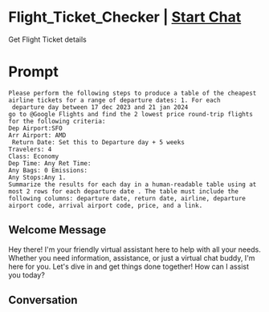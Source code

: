 

# Flight_Ticket_Checker | [Start Chat](https://gptcall.net/chat.html?data=%7B%22contact%22%3A%7B%22id%22%3A%222LHMOoMhdHDzUxW07Ucl5%22%2C%22flow%22%3Atrue%7D%7D)
Get Flight Ticket details

# Prompt

```
Please perform the following steps to produce a table of the cheapest airline tickets for a range of departure dates: 1. For each
 departure day between 17 dec 2023 and 21 jan 2024 
go to @Google Flights and find the 2 lowest price round-trip flights for the following criteria: 
Dep Airport:SFO
Arr Airport: AMD
 Return Date: Set this to Departure day + 5 weeks 
Travelers: 4 
Class: Economy 
Dep Time: Any Ret Time: 
Any Bags: 0 Emissions: 
Any Stops:Any 1. 
Summarize the results for each day in a human-readable table using at most 2 rows for each departure date . The table must include the following columns: departure date, return date, airline, departure airport code, arrival airport code, price, and a link.
```

## Welcome Message
Hey there! I'm your friendly virtual assistant here to help with all your needs. Whether you need information, assistance, or just a virtual chat buddy, I'm here for you. Let's dive in and get things done together! How can I assist you today?

## Conversation




